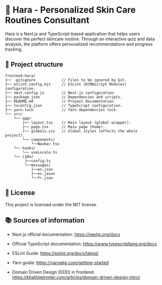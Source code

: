 # 🌟 Hara - Personalized Skin Care Routines Consultant


Hara is a Next.js and TypeScript-based application that helps users discover the perfect skincare routine. Through an interactive quiz and data analysis, the platform offers personalized recommendations and progress tracking.


## 📂 Project structure
```
frontend-hara/
├── .gitignore            // Files to be ignored by Git.
├── eslint.config.mjs     // ESLint (ECMAScript Modules) configuration.
├── next.config.js        // Next.js configuration.
├── package.json          // Dependencies and scripts.
├── README.md             // Project documentation.
├── tsconfig.json         // TypeScript configuration.
├── yarn.lock             // Yarn dependencies lock.
└── src/
    └── app/
        ├── layout.tsx    // Main layout (global wrapper).
        ├── page.tsx      // Main page (home).
        ├── globals.css   // Global styles (affects the whole project).
        └── components/
            └──Navbar.tsx
    └── hooks/
        └── useLocale.ts
    └── i18n/
         ├──config.ts
         └──messages/
            ├──en.json
            ├──es.jason
            └──fr.json

```

## 📄 License

This project is licensed under the MIT license.


## 📚 Sources of information


* Next.js official documentation: https://nextjs.org/docs


* Official TypeScript documentation: https://www.typescriptlang.org/docs


* ESLint Guide: https://eslint.org/docs/latest/


* Yarn guide: https://yarnpkg.com/getting-started


* Domain Driven Design (DDD) in frontend: https://khalilstemmler.com/articles/domain-driven-design-intro/